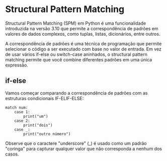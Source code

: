 # Structural Pattern Matching

Structural Pattern Matching (SPM) em Python é uma funcionalidade introduzida na versão 3.10 que permite a correspondência de padrões em valores de dados complexos, como tuplas, listas, dicionários, entre outros.

A correspondência de padrões é uma técnica de programação que permite selecionar o código a ser executado com base no valor de entrada. Em vez de usar vários if-else ou switch-case aninhados, o structural pattern matching permite que você combine diferentes padrões em uma única expressão.

## if-else

Vamos começar comparando a correspondência de padrões com as estruturas condicionais IF-ELIF-ELSE:

    match num:
        case 1:
            print("um")
        case 2:
            print("dois")
        case _:
            print("outro número")

Observe que o caractere "underscore" (_) é usado como um padrão "coringa" para capturar qualquer valor que não corresponda a nenhum dos casos.